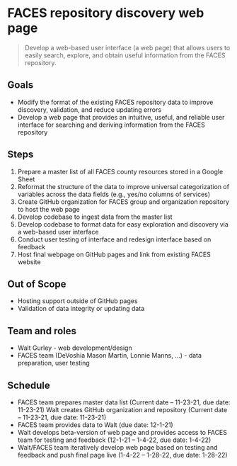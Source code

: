 # FACES repository discovery web page

> Develop a web-based user interface (a web page) that allows users to easily search, explore, and obtain useful information from the FACES repository.

## Goals

* Modify the format of the existing FACES repository data to improve discovery, validation, and reduce updating errors
* Develop a web page that provides an intuitive, useful, and reliable user interface for searching and deriving information from the FACES repository

## Steps

1. Prepare a master list of all FACES county resources stored in a Google Sheet
1. Reformat the structure of the data to improve universal categorization of variables across the data fields (e.g., yes/no columns of services)
1. Create GitHub organization for FACES group and organization repository to host the web page
1. Develop codebase to ingest data from the master list
1. Develop codebase to format data for easy exploration and discovery via a web-based user interface
1. Conduct user testing of interface and redesign interface based on feedback
1. Host final webpage on GitHub pages and link from existing FACES website

## Out of Scope

* Hosting support outside of GitHub pages
* Validation of data integrity or updating data

## Team and roles

* Walt Gurley - web development/design
* FACES team (DeVoshia Mason Martin, Lonnie Manns, …) - data preparation, user testing

## Schedule

* FACES team prepares master data list (Current date – 11-23-21, due date: 11-23-21)
Walt creates GitHub organization and repository (Current date – 11-23-21, due date: 11-23-21)
* FACES team provides data to Walt (due date: 12-1-21)
* Walt develops beta-version of web page and provides access to FACES team for testing and feedback (12-1-21 – 1-4-22, due date: 1-4-22)
* Walt/FACES team iteratively develop web page based on testing and feedback and push final page live (1-4-22 – 1-28-22, due date: 1-28-22)
